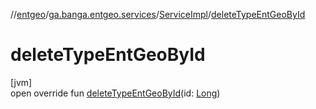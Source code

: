 //[entgeo](../../../index.md)/[ga.banga.entgeo.services](../index.md)/[ServiceImpl](index.md)/[deleteTypeEntGeoById](delete-type-ent-geo-by-id.md)

# deleteTypeEntGeoById

[jvm]\
open override fun [deleteTypeEntGeoById](delete-type-ent-geo-by-id.md)(id: [Long](https://kotlinlang.org/api/latest/jvm/stdlib/kotlin/-long/index.html))
